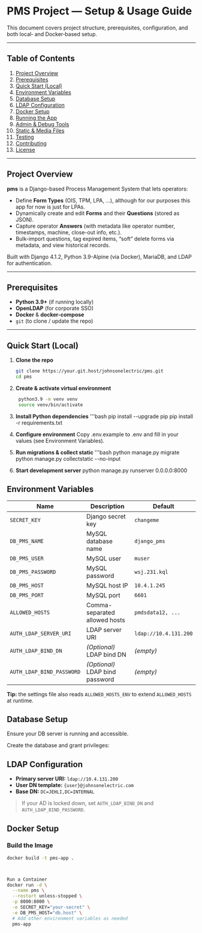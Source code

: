 # PMS Project — Setup & Usage Guide

This document covers project structure, prerequisites, configuration, and both local‐ and Docker‐based setup.

---

## Table of Contents

1. [Project Overview](#project-overview)  
2. [Prerequisites](#prerequisites)  
3. [Quick Start (Local)](#quick-start-local)  
4. [Environment Variables](#environment-variables)  
5. [Database Setup](#database-setup)  
6. [LDAP Configuration](#ldap-configuration)  
7. [Docker Setup](#docker-setup)  
8. [Running the App](#running-the-app)  
9. [Admin & Debug Tools](#admin--debug-tools)  
10. [Static & Media Files](#static--media-files)  
11. [Testing](#testing)  
12. [Contributing](#contributing)  
13. [License](#license)  

---

## Project Overview

**pms** is a Django-based Process Management System that lets operators:
- Define **Form Types** (OIS, TPM, LPA, …), although for our purposes this app for now is just for LPAs.
- Dynamically create and edit **Forms** and their **Questions** (stored as JSON).
- Capture operator **Answers** (with metadata like operator number, timestamps, machine, close-out info, etc.).
- Bulk-import questions, tag expired items, “soft” delete forms via metadata, and view historical records.

Built with Django 4.1.2, Python 3.9-Alpine (via Docker), MariaDB, and LDAP for authentication.

---

## Prerequisites

- **Python 3.9+** (if running locally)  
- **OpenLDAP** (for corporate SSO)  
- **Docker** & **docker-compose**
- `git` (to clone / update the repo)

---

## Quick Start (Local)

1. **Clone the repo**  
   ```bash
   git clone https://your.git.host/johnsonelectric/pms.git
   cd pms


2. **Create & activate virtual environment**  
   ```bash
    python3.9 -m venv venv
    source venv/bin/activate

3. **Install Python dependencies**
    '''bash
    pip install --upgrade pip
    pip install -r requirements.txt



4. **Configure environment**
Copy .env.example to .env and fill in your values (see Environment Variables).

5. **Run migrations & collect static**
    '''bash
    python manage.py migrate
    python manage.py collectstatic --no-input


6. **Start development server**
python manage.py runserver 0.0.0.0:8000


## Environment Variables

| Name                      | Description                           | Default                |
|---------------------------|---------------------------------------|------------------------|
| `SECRET_KEY`              | Django secret key                     | `changeme`             |
| `DB_PMS_NAME`             | MySQL database name                   | `django_pms`           |
| `DB_PMS_USER`             | MySQL user                            | `muser`                |
| `DB_PMS_PASSWORD`         | MySQL password                        | `wsj.231.kql`          |
| `DB_PMS_HOST`             | MySQL host IP                         | `10.4.1.245`           |
| `DB_PMS_PORT`             | MySQL port                            | `6601`                 |
| `ALLOWED_HOSTS`           | Comma-separated allowed hosts         | `pmdsdata12, ...`      |
| `AUTH_LDAP_SERVER_URI`    | LDAP server URI                       | `ldap://10.4.131.200`  |
| `AUTH_LDAP_BIND_DN`       | *(Optional)* LDAP bind DN             | *(empty)*              |
| `AUTH_LDAP_BIND_PASSWORD` | *(Optional)* LDAP bind password       | *(empty)*              |

**Tip:** the settings file also reads `ALLOWED_HOSTS_ENV` to extend `ALLOWED_HOSTS` at runtime.


## Database Setup

Ensure your DB server is running and accessible.

Create the database and grant privileges:

<!-- 
```sql
    CREATE DATABASE django_pms;
    CREATE USER 'username'@'%' IDENTIFIED BY 'pwd';
    GRANT ALL PRIVILEGES ON django_pms.* TO 'muser'@'%';
    FLUSH PRIVILEGES; -->




## LDAP Configuration

- **Primary server URI:** `ldap://10.4.131.200`  
- **User DN template:** `{user}@johnsonelectric.com`  
- **Base DN:** `DC=JEHLI,DC=INTERNAL`  

> If your AD is locked down, set `AUTH_LDAP_BIND_DN` and `AUTH_LDAP_BIND_PASSWORD`.



## Docker Setup

### Build the Image

```bash
docker build -t pms-app .



Run a Container
docker run -d \
  --name pms \
  --restart unless-stopped \
  -p 8000:8000 \
  -e SECRET_KEY="your-secret" \
  -e DB_PMS_HOST="db.host" \
  # Add other environment variables as needed
  pms-app
